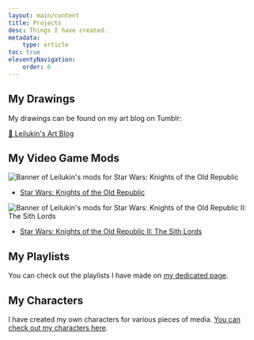 ```yaml
---
layout: main/content
title: Projects
desc: Things I have created.
metadata:
    type: article
toc: true
eleventyNavigation:
    order: 6
---
```


## My Drawings

My drawings can be found on my art blog on Tumblr:

<a class="link-btn" href="https://leilukinart.tumblr.com/" target="_blank">🎨 Leilukin's Art Blog</a>

## My Video Game Mods

![Banner of Leilukin's mods for Star Wars: Knights of the Old Republic](/assets/projects/my-kotor1-mods-header.png)
- [Star Wars: Knights of the Old Republic](./kotor1mods)

![Banner of Leilukin's mods for Star Wars: Knights of the Old Republic II: The Sith Lords](/assets/projects/my-kotor2-mods-header.png)

- [Star Wars: Knights of the Old Republic II: The Sith Lords](./kotor2mods)

## My Playlists

You can check out the playlists I have made on [my dedicated page](./playlists/).

## My Characters

I have created my own characters for various pieces of media. [You can check out my characters here](https://www.notion.so/leilukin/Leilukin-s-Characters-b377e277f01b4474945e85cf4cb15ada?pvs=4).
